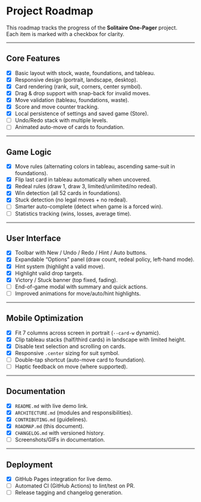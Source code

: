# Project Roadmap

This roadmap tracks the progress of the **Solitaire One-Pager** project.  
Each item is marked with a checkbox for clarity.

---

## Core Features
- [x] Basic layout with stock, waste, foundations, and tableau.
- [x] Responsive design (portrait, landscape, desktop).
- [x] Card rendering (rank, suit, corners, center symbol).
- [x] Drag & drop support with snap-back for invalid moves.
- [x] Move validation (tableau, foundations, waste).
- [x] Score and move counter tracking.
- [x] Local persistence of settings and saved game (Store).
- [ ] Undo/Redo stack with multiple levels.
- [ ] Animated auto-move of cards to foundation.

---

## Game Logic
- [x] Move rules (alternating colors in tableau, ascending same-suit in foundations).
- [x] Flip last card in tableau automatically when uncovered.
- [x] Redeal rules (draw 1, draw 3, limited/unlimited/no redeal).
- [x] Win detection (all 52 cards in foundations).
- [x] Stuck detection (no legal moves + no redeal).
- [ ] Smarter auto-complete (detect when game is a forced win).
- [ ] Statistics tracking (wins, losses, average time).

---

## User Interface
- [x] Toolbar with New / Undo / Redo / Hint / Auto buttons.
- [x] Expandable “Options” panel (draw count, redeal policy, left-hand mode).
- [x] Hint system (highlight a valid move).
- [x] Highlight valid drop targets.
- [x] Victory / Stuck banner (top fixed, fading).
- [ ] End-of-game modal with summary and quick actions.
- [ ] Improved animations for move/auto/hint highlights.

---

## Mobile Optimization
- [x] Fit 7 columns across screen in portrait (`--card-w` dynamic).
- [x] Clip tableau stacks (half/third cards) in landscape with limited height.
- [x] Disable text selection and scrolling on cards.
- [x] Responsive `.center` sizing for suit symbol.
- [ ] Double-tap shortcut (auto-move card to foundation).
- [ ] Haptic feedback on move (where supported).

---

## Documentation
- [x] `README.md` with live demo link.
- [x] `ARCHITECTURE.md` (modules and responsibilities).
- [x] `CONTRIBUTING.md` (guidelines).
- [x] `ROADMAP.md` (this document).
- [x] `CHANGELOG.md` with versioned history.
- [ ] Screenshots/GIFs in documentation.

---

## Deployment
- [x] GitHub Pages integration for live demo.
- [ ] Automated CI (GitHub Actions) to lint/test on PR.
- [ ] Release tagging and changelog generation.
